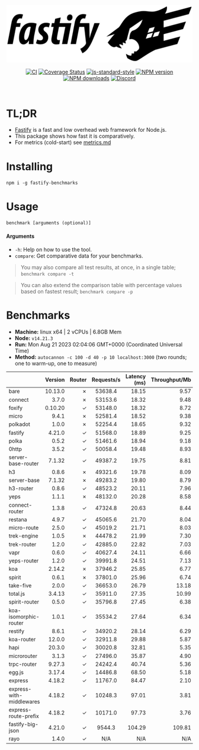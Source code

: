 <div align="center">
  <img src="https://github.com/fastify/graphics/raw/HEAD/fastify-landscape-outlined.svg" width="650" height="auto"/>
</div>

<div align="center">

[![CI](https://github.com/fastify/fastify/workflows/ci/badge.svg)](https://github.com/fastify/fastify/actions/workflows/ci.yml)
[![Coverage Status](https://coveralls.io/repos/github/fastify/fastify/badge.svg?branch=master)](https://coveralls.io/github/fastify/fastify?branch=master)
[![js-standard-style](https://img.shields.io/badge/code%20style-standard-brightgreen.svg?style=flat)](http://standardjs.com/)
[![NPM version](https://img.shields.io/npm/v/fastify.svg?style=flat)](https://www.npmjs.com/package/fastify)
[![NPM downloads](https://img.shields.io/npm/dm/fastify.svg?style=flat)](https://www.npmjs.com/package/fastify) [![Discord](https://img.shields.io/discord/725613461949906985)](https://discord.gg/fastify)

</div>
<br />

# TL;DR

* [Fastify](https://github.com/fastify/fastify) is a fast and low overhead web framework for Node.js.
* This package shows how fast it is comparatively.
* For metrics (cold-start) see [metrics.md](./METRICS.md)

# Installing

```
npm i -g fastify-benchmarks
```

# Usage

```
benchmark [arguments (optional)]
```

#### Arguments

* `-h`: Help on how to use the tool.
* `compare`: Get comparative data for your benchmarks.

> You may also compare all test results, at once, in a single table; `benchmark compare -t`

> You can also extend the comparison table with percentage values based on fastest result; `benchmark compare -p`
# Benchmarks

* __Machine:__ linux x64 | 2 vCPUs | 6.8GB Mem
* __Node:__ `v14.21.3`
* __Run:__ Mon Aug 21 2023 02:04:06 GMT+0000 (Coordinated Universal Time)
* __Method:__ `autocannon -c 100 -d 40 -p 10 localhost:3000` (two rounds; one to warm-up, one to measure)

|                          | Version | Router | Requests/s | Latency (ms) | Throughput/Mb |
| :--                      | --:     | --:    | :-:        | --:          | --:           |
| bare                     | 10.13.0 | ✗      | 53638.4    | 18.15        | 9.57          |
| connect                  | 3.7.0   | ✗      | 53153.6    | 18.32        | 9.48          |
| foxify                   | 0.10.20 | ✓      | 53148.0    | 18.32        | 8.72          |
| micro                    | 9.4.1   | ✗      | 52581.4    | 18.52        | 9.38          |
| polkadot                 | 1.0.0   | ✗      | 52254.4    | 18.65        | 9.32          |
| fastify                  | 4.21.0  | ✓      | 51568.0    | 18.89        | 9.25          |
| polka                    | 0.5.2   | ✓      | 51461.6    | 18.94        | 9.18          |
| 0http                    | 3.5.2   | ✓      | 50058.4    | 19.48        | 8.93          |
| server-base-router       | 7.1.32  | ✓      | 49387.2    | 19.75        | 8.81          |
| h3                       | 0.8.6   | ✗      | 49321.6    | 19.78        | 8.09          |
| server-base              | 7.1.32  | ✗      | 49283.2    | 19.80        | 8.79          |
| h3-router                | 0.8.6   | ✓      | 48523.2    | 20.11        | 7.96          |
| yeps                     | 1.1.1   | ✗      | 48132.0    | 20.28        | 8.58          |
| connect-router           | 1.3.8   | ✓      | 47324.8    | 20.63        | 8.44          |
| restana                  | 4.9.7   | ✓      | 45065.6    | 21.70        | 8.04          |
| micro-route              | 2.5.0   | ✓      | 45019.2    | 21.71        | 8.03          |
| trek-engine              | 1.0.5   | ✗      | 44478.2    | 21.99        | 7.30          |
| trek-router              | 1.2.0   | ✓      | 42885.0    | 22.82        | 7.03          |
| vapr                     | 0.6.0   | ✓      | 40627.4    | 24.11        | 6.66          |
| yeps-router              | 1.2.0   | ✓      | 39991.8    | 24.51        | 7.13          |
| koa                      | 2.14.2  | ✗      | 37946.2    | 25.85        | 6.77          |
| spirit                   | 0.6.1   | ✗      | 37801.0    | 25.96        | 6.74          |
| take-five                | 2.0.0   | ✓      | 36653.0    | 26.79        | 13.18         |
| total.js                 | 3.4.13  | ✓      | 35911.0    | 27.35        | 10.99         |
| spirit-router            | 0.5.0   | ✓      | 35796.8    | 27.45        | 6.38          |
| koa-isomorphic-router    | 1.0.1   | ✓      | 35534.2    | 27.64        | 6.34          |
| restify                  | 8.6.1   | ✓      | 34920.2    | 28.14        | 6.29          |
| koa-router               | 12.0.0  | ✓      | 32911.8    | 29.88        | 5.87          |
| hapi                     | 20.3.0  | ✓      | 30020.8    | 32.81        | 5.35          |
| microrouter              | 3.1.3   | ✓      | 27496.0    | 35.87        | 4.90          |
| trpc-router              | 9.27.3  | ✓      | 24242.4    | 40.74        | 5.36          |
| egg.js                   | 3.17.4  | ✓      | 14486.8    | 68.50        | 5.18          |
| express                  | 4.18.2  | ✓      | 11767.0    | 84.47        | 2.10          |
| express-with-middlewares | 4.18.2  | ✓      | 10248.3    | 97.01        | 3.81          |
| express-route-prefix     | 4.18.2  | ✓      | 10171.0    | 97.73        | 3.76          |
| fastify-big-json         | 4.21.0  | ✓      | 9544.3     | 104.29       | 109.81        |
| rayo                     | 1.4.0   | ✓      | N/A        | N/A          | N/A           |
